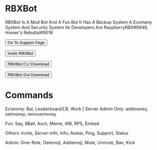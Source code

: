 <h1 id="rbxbot">RBXBot</h1>
<p>RBXBot Is A Mod Bot And A Fun Bot
It Has A Backup System A Ecomany System And Security System
Its Developers Are RaspberryRBX#9446, Homer&#39;s Rebuttal#9018</p>

<form action="www.rbxcorp.tk/support.html">
    <input type="submit" value="Go To Support Page" />
</form>

<form action="dsc.gg/rbxbot">
    <input type="submit" value="Invite RBXBot" />
</form>

<form action="https://minhaskamal.github.io/DownGit/#/home?url=https://github.com/homers-bot-devs/RBXBot/tree/main/CLI">
    <input type="submit" value="RBXBot CLI Download" />
</form>

<form action="https://minhaskamal.github.io/DownGit/#/home?url=https://github.com/homers-bot-devs/RBXBot/tree/main/GUI">
    <input type="submit" value="RBXBot Gui Download" />
</form>

<h1 id="commands">Commands</h1>
<p>Economy:
Bal, Leaderboard/LB, Work | Server Admin Only: addmoney, setmoney, removemoney</p>
<p>Fun:
Say, 8Ball, Ascii, Meme, WB, RPS, Embed</p>
<p>Others:
Invite, Server-info, Info, Avatar, Ping, Support, Status</p>
<p>Admin:
Give-Role, Delemoji, Addemoji, Mute, Unmute, Ban, Kick</p>

